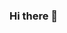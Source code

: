 ### Hi there 👋

<!--
My name is Sophia, I occasionally do programming and stuff, that's about it.
-->
